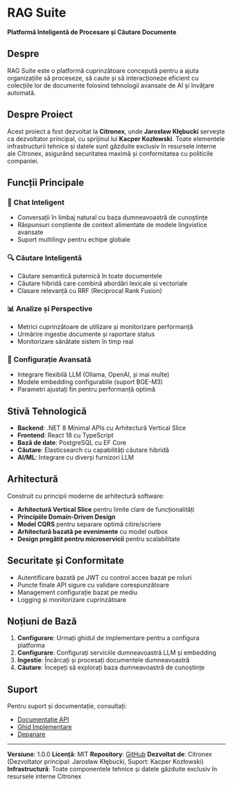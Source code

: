# RAG Suite

**Platformă Inteligentă de Procesare și Căutare Documente**

## Despre

RAG Suite este o platformă cuprinzătoare concepută pentru a ajuta organizațiile să proceseze, să caute și să interacționeze eficient cu colecțiile lor de documente folosind tehnologii avansate de AI și învățare automată.

## Despre Proiect

Acest proiect a fost dezvoltat la **Citronex**, unde **Jarosław Kłębucki** servește ca dezvoltator principal, cu sprijinul lui **Kacper Kozłowski**. Toate elementele infrastructurii tehnice și datele sunt găzduite exclusiv în resursele interne ale Citronex, asigurând securitatea maximă și conformitatea cu politicile companiei.

## Funcții Principale

### 🤖 Chat Inteligent
- Conversații în limbaj natural cu baza dumneavoastră de cunoștințe
- Răspunsuri conștiente de context alimentate de modele lingvistice avansate
- Suport multilingv pentru echipe globale

### 🔍 Căutare Inteligentă
- Căutare semantică puternică în toate documentele
- Căutare hibridă care combină abordări lexicale și vectoriale
- Clasare relevanță cu RRF (Reciprocal Rank Fusion)

### 📊 Analize și Perspective
- Metrici cuprinzătoare de utilizare și monitorizare performanță
- Urmărire ingestie documente și raportare status
- Monitorizare sănătate sistem în timp real

### 🔧 Configurație Avansată
- Integrare flexibilă LLM (Ollama, OpenAI, și mai multe)
- Modele embedding configurabile (suport BGE-M3)
- Parametri ajustați fin pentru performanță optimă

## Stivă Tehnologică

- **Backend**: .NET 8 Minimal APIs cu Arhitectură Vertical Slice
- **Frontend**: React 18 cu TypeScript
- **Bază de date**: PostgreSQL cu EF Core
- **Căutare**: Elasticsearch cu capabilități căutare hibridă
- **AI/ML**: Integrare cu diverși furnizori LLM

## Arhitectură

Construit cu principii moderne de arhitectură software:

- **Arhitectură Vertical Slice** pentru limite clare de funcționalități
- **Principiile Domain-Driven Design**
- **Model CQRS** pentru separare optimă citire/scriere
- **Arhitectură bazată pe evenimente** cu model outbox
- **Design pregătit pentru microservicii** pentru scalabilitate

## Securitate și Conformitate

- Autentificare bazată pe JWT cu control acces bazat pe roluri
- Puncte finale API sigure cu validare corespunzătoare
- Management configurație bazat pe mediu
- Logging și monitorizare cuprinzătoare

## Noțiuni de Bază

1. **Configurare**: Urmați ghidul de implementare pentru a configura platforma
2. **Configurare**: Configurați serviciile dumneavoastră LLM și embedding
3. **Ingestie**: Încărcați și procesați documentele dumneavoastră
4. **Căutare**: Începeți să explorați baza dumneavoastră de cunoștințe

## Suport

Pentru suport și documentație, consultați:
- [Documentație API](./api-documentation.md)
- [Ghid Implementare](../DEPLOYMENT_GUIDE.md)
- [Depanare](../DOTNET8-TROUBLESHOOTING.md)

---

**Versiune**: 1.0.0
**Licență**: MIT
**Repository**: [GitHub](https://github.com/jklebucki/rag-suite)
**Dezvoltat de**: Citronex (Dezvoltator principal: Jarosław Kłębucki, Suport: Kacper Kozłowski)
**Infrastructură**: Toate componentele tehnice și datele găzduite exclusiv în resursele interne Citronex